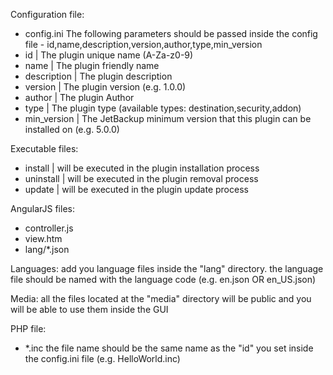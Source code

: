 Configuration file:
- config.ini
The following parameters should be passed inside the config file - id,name,description,version,author,type,min_version
- id | The plugin unique name (A-Za-z0-9)
- name | The plugin friendly name
- description | The plugin description
- version | The plugin version (e.g. 1.0.0)
- author | The plugin Author
- type | The plugin type (available types: destination,security,addon)
- min_version | The JetBackup minimum version that this plugin can be installed on (e.g. 5.0.0)

Executable files:
- install | will be executed in the plugin installation process
- uninstall | will be executed in the plugin removal process
- update | will be executed in the plugin update process

AngularJS files:
- controller.js
- view.htm
- lang/*.json

Languages:
add you language files inside the "lang" directory.
the language file should be named with the language code (e.g. en.json OR en_US.json)

Media:
all the files located at the "media" directory will be public and you will be able to use them inside the GUI

PHP file:
- *.inc
the file name should be the same name as the "id" you set inside the config.ini file (e.g. HelloWorld.inc)